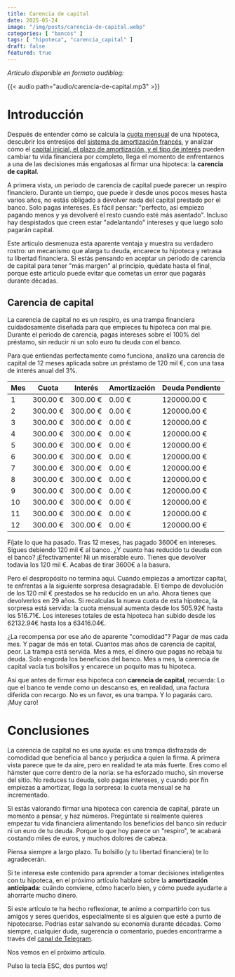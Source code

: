 ```yaml
---
title: Carencia de capital
date: 2025-05-24
image: "/img/posts/carencia-de-capital.webp"
categories: [ "bancos" ]
tags: [ "hipoteca", "carencia_capital" ]
draft: false
featured: true
---
```


*Articulo disponible en formato audiblog:*

{{< audio path="audio/carencia-de-capital.mp3" >}}

# Introducción

Después de entender cómo se calcula la [cuota mensual](/post/2025/hiputecado) de una hipoteca, descubrir los entresijos del [sistema de amortización francés](/post/2025/sistema-amortizacion-frances), y analizar cómo el [capital inicial, el plazo de amortización, y el tipo de interés](/post/2025/estudio-variables-hipoteca) pueden cambiar tu vida financiera por completo, llega el momento de enfrentarnos a una de las decisiones más engañosas al firmar una hipoteca: la **carencia de capital**.

A primera vista, un periodo de carencia de capital puede parecer un respiro financiero. Durante un tiempo, que puede ir desde unos pocos meses hasta varios años, no estás obligado a devolver nada del capital prestado por el banco. Solo pagas intereses. Es fácil pensar: "perfecto, así empiezo pagando menos y ya devolveré el resto cuando esté más asentado". Incluso hay despistados que creen estar "adelantando" intereses y que luego solo pagarán capital.

Este articulo desmenuza esta aparente ventaja y muestra su verdadero rostro: un mecanismo que alarga tu deuda, encarece tu hipoteca y retrasa tu libertad financiera. Si estás pensando en aceptar un periodo de carencia de capital para tener "más margen" al principio, quédate hasta el final, porque este artículo puede evitar que cometas un error que pagarás durante décadas.

## Carencia de capital

La carencia de capital no es un respiro, es una trampa financiera cuidadosamente diseñada para que empieces tu hipoteca con mal pie. Durante el periodo de carencia, pagas intereses sobre el 100% del préstamo, sin reducir ni un solo euro tu deuda con el banco.

Para que entiendas perfectamente como funciona, analizo una carencia de capital de 12 meses aplicada sobre un préstamo de 120 mil €, con una tasa de interés anual del 3%.

| Mes   | Cuota     | Interés   | Amortización | Deuda Pendiente |
|-------|-----------|-----------|--------------|-----------------|
|  1    | 300.00 €  | 300.00 €  | 0.00 €       | 120000.00 €     |
|  2    | 300.00 €  | 300.00 €  | 0.00 €       | 120000.00 €     |
|  3    | 300.00 €  | 300.00 €  | 0.00 €       | 120000.00 €     |
|  4    | 300.00 €  | 300.00 €  | 0.00 €       | 120000.00 €     |
|  5    | 300.00 €  | 300.00 €  | 0.00 €       | 120000.00 €     |
|  6    | 300.00 €  | 300.00 €  | 0.00 €       | 120000.00 €     |
|  7    | 300.00 €  | 300.00 €  | 0.00 €       | 120000.00 €     |
|  8    | 300.00 €  | 300.00 €  | 0.00 €       | 120000.00 €     |
|  9    | 300.00 €  | 300.00 €  | 0.00 €       | 120000.00 €     |
| 10    | 300.00 €  | 300.00 €  | 0.00 €       | 120000.00 €     |
| 11    | 300.00 €  | 300.00 €  | 0.00 €       | 120000.00 €     |
| 12    | 300.00 €  | 300.00 €  | 0.00 €       | 120000.00 €     |

Fíjate lo que ha pasado. Tras 12 meses, has pagado 3600€ en intereses. Sigues debiendo 120 mil € al banco. ¿Y cuanto has reducido tu deuda con el banco? ¡Efectivamente! Ni un miserable euro. Tienes que devolver todavía los 120 mil €. Acabas de tirar 3600€ a la basura.

Pero el despropósito no termina aquí. Cuando empiezas a amortizar capital, te enfrentas a la siguiente sorpresa desagradable. El tiempo de devolución de los 120 mil € prestados se ha reducido en un año. Ahora tienes que devolverlos en 29 años. Si recalculas la nueva cuota de esta hipoteca, la sorpresa está servida: la cuota mensual aumenta desde los 505.92€ hasta los 516.71€. Los intereses totales de esta hipoteca han subido desde los 62132.94€ hasta los a 63416.04€.

¿La recompensa por ese año de aparente "comodidad"? Pagar de mas cada mes. Y pagar de más en total. Cuantos mas años de carencia de capital, peor. La trampa está servida. Mes a mes, el dinero que pagas no rebaja tu deuda. Solo engorda los beneficios del banco. Mes a mes, la carencia de capital vacía tus bolsillos y encarece un poquito mas tu hipoteca.

Así que antes de firmar esa hipoteca con **carencia de capital**, recuerda: Lo que el banco te vende como un descanso es, en realidad, una factura diferida con recargo. No es un favor, es una trampa. Y lo pagarás caro. ¡Muy caro!

# Conclusiones

La carencia de capital no es una ayuda: es una trampa disfrazada de comodidad que beneficia al banco y perjudica a quien la firma. A primera vista parece que te da aire, pero en realidad te ata más fuerte. Eres como el hámster que corre dentro de la noria: se ha esforzado mucho, sin moverse del sitio. No reduces tu deuda, solo pagas intereses, y cuando por fin empiezas a amortizar, llega la sorpresa: la cuota mensual se ha incrementado.

Si estás valorando firmar una hipoteca con carencia de capital, párate un momento a pensar, y haz números. Pregúntate si realmente quieres empezar tu vida financiera alimentando los beneficios del banco sin reducir ni un euro de tu deuda. Porque lo que hoy parece un "respiro", te acabará costando miles de euros, y muchos dolores de cabeza.

Piensa siempre a largo plazo. Tu bolsillo (y tu libertad financiera) te lo agradecerán.

Si te interesa este contenido para aprender a tomar decisiones inteligentes con tu hipoteca, en el próximo artículo hablaré sobre la **amortización anticipada**: cuándo conviene, cómo hacerlo bien, y cómo puede ayudarte a ahorrarte mucho dinero.

Si este artículo te ha hecho reflexionar, te animo a compartirlo con tus amigos y seres queridos, especialmente si es alguien que esté a punto de hipotecarse. Podrías estar salvando su economía durante décadas. Como siempre, cualquier duda, sugerencia o comentario, puedes encontrarme a través del [canal de Telegram](https://t.me/lateclaescape).

Nos vemos en el próximo artículo.

Pulso la tecla ESC, dos puntos wq!

